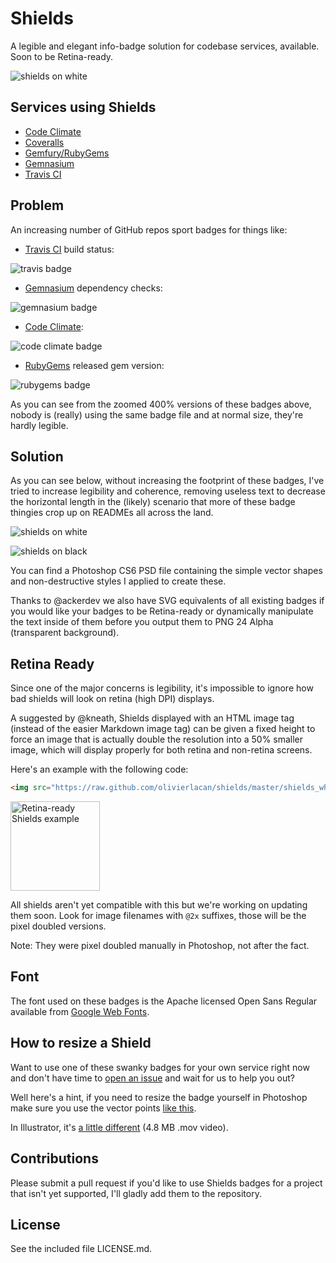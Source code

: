 # Shields

A legible and elegant info-badge solution for codebase services, available. Soon to be Retina-ready.

![shields on white](https://raw.github.com/olivierlacan/shields/master/shields_white.png)

## Services using Shields
- [Code Climate](https://codeclimate.com/changelog/510d4fde56b102523a0004bf)
- [Coveralls](https://coveralls.io/r/kaize/nastachku)
- [Gemfury/RubyGems](http://badge.fury.io/)
- [Gemnasium](http://blog.tech-angels.com/post/43141047457/gemnasium-v3-aka-gemnasium)
- [Travis CI](http://about.travis-ci.org/docs/user/status-images/)

## Problem
An increasing number of GitHub repos sport badges for things like:
- [Travis CI](https://travis-ci.org/) build status: 

![travis badge](http://f.cl.ly/items/2H233M0I0T43313c3h0C/Screen%20Shot%202013-01-30%20at%202.45.30%20AM.png)

- [Gemnasium](https://gemnasium.com/) dependency checks: 

![gemnasium badge](http://f.cl.ly/items/2j1D2R0q2C3s1x2y3k09/Screen%20Shot%202013-01-30%20at%202.46.10%20AM.png)

- [Code Climate](http://codeclimate.com): 

![code climate badge](http://f.cl.ly/items/0H2O1A3q2b3j1D2i0M3j/Screen%20Shot%202013-01-30%20at%202.46.47%20AM.png)

- [RubyGems](http://rubygems.org) released gem version: 

![rubygems badge](http://f.cl.ly/items/443X21151h1V301s2s3a/Screen%20Shot%202013-01-30%20at%202.47.10%20AM.png)

As you can see from the zoomed 400% versions of these badges above, nobody is (really) using the same badge file and at normal size, they're hardly legible.

## Solution
As you can see below, without increasing the footprint of these badges, I've tried to increase legibility and coherence, removing useless text to decrease the horizontal length in the (likely) scenario that more of these badge thingies crop up on READMEs all across the land.

![shields on white](https://raw.github.com/olivierlacan/shields/master/shields_white.png)

![shields on black](https://raw.github.com/olivierlacan/shields/master/shields_black.png)

You can find a Photoshop CS6 PSD file containing the simple vector shapes and non-destructive styles I applied to create these. 

Thanks to @ackerdev we also have SVG equivalents of all existing badges if you would like your badges to be Retina-ready or dynamically manipulate the text inside of them before you output them to PNG 24 Alpha (transparent background).

## Retina Ready
Since one of the major concerns is legibility, it's impossible to ignore how bad shields will look on retina (high DPI) displays.

A suggested by @kneath, Shields displayed with an HTML image tag (instead of the easier Markdown image tag) can be given a fixed height to force an image that is actually double the resolution into a 50% smaller image, which will display properly for both retina and non-retina screens.

Here's an example with the following code: 

```html
<img src="https://raw.github.com/olivierlacan/shields/master/shields_white@2x.png" height="143" alt="Retina-ready Shields example" />
```

<img src="https://raw.github.com/olivierlacan/shields/master/shields_white@2x.png" height="143" alt="Retina-ready Shields example" />

All shields aren't yet compatible with this but we're working on updating them soon. Look for image filenames with `@2x` suffixes, those will be the pixel doubled versions. 

Note: They were pixel doubled manually in Photoshop, not after the fact.

## Font
The font used on these badges is the Apache licensed Open Sans Regular available from [Google Web Fonts](http://www.google.com/webfonts/specimen/Open+Sans).

## How to resize a Shield

Want to use one of these swanky badges for your own service right now and don't have time to [open an issue](https://github.com/olivierlacan/shields/issues) and wait for us to help you out?

Well here's a hint, if you need to resize the badge yourself in Photoshop make sure you use the vector points [like this](http://link.olivierlacan.com/MmlK).

In Illustrator, it's [a little different](http://f.cl.ly/items/071J0Q2m0D38250g2s1F/shields_resize_illustrator.mov) (4.8 MB .mov video).

## Contributions
Please submit a pull request if you'd like to use Shields badges for a project that isn't yet supported, I'll gladly add them to the repository.

## License
See the included file LICENSE.md.